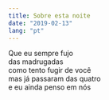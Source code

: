 ```yaml
---
title: Sobre esta noite
date: "2019-02-13"
lang: "pt"
---
```


Que eu sempre fujo\
das madrugadas\
como tento fugir de você\
mas já passaram das quatro\
e eu ainda penso em nós
